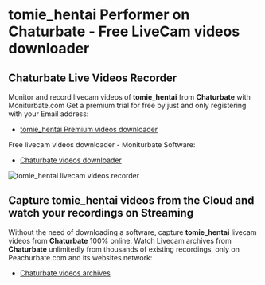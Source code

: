 # tomie_hentai Performer on Chaturbate - Free LiveCam videos downloader

## Chaturbate Live Videos Recorder

Monitor and record livecam videos of **tomie_hentai** from **Chaturbate** with Moniturbate.com
Get a premium trial for free by just and only registering with your Email address:
* [tomie_hentai Premium videos downloader](https://moniturbate.com/request-demo-licence-key.html)

Free livecam videos downloader - Moniturbate Software:
* [Chaturbate videos downloader](https://moniturbate.com/moniturbate-download-software.html)

![tomie_hentai livecam videos recorder](https://peachurnet.com/templates/moniturbate-software.png)


## Capture tomie_hentai videos from the Cloud and watch your recordings on Streaming

Without the need of downloading a software, capture **tomie_hentai** livecam videos from **Chaturbate** 100% online.
Watch Livecam archives from **Chaturbate** unlimitedly from thousands of existing recordings, only on Peachurbate.com and its websites network:
* [Chaturbate videos archives](https://peachurnet.com/)